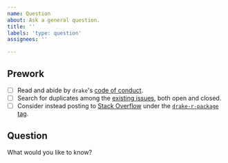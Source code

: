 ```yaml
---
name: Question
about: Ask a general question.
title: ''
labels: 'type: question'
assignees: ''

---
```


## Prework

- [ ] Read and abide by `drake`'s [code of conduct](https://github.com/ropensci/drake/blob/master/CODE_OF_CONDUCT.md).
- [ ] Search for duplicates among the [existing issues](https://github.com/ropensci/drake/issues), both open and closed.
- [ ] Consider instead posting to [Stack Overflow](https://stackoverflow.com) under the [`drake-r-package` tag](https://stackoverflow.com/tags/drake-r-package).

## Question

What would you like to know?
